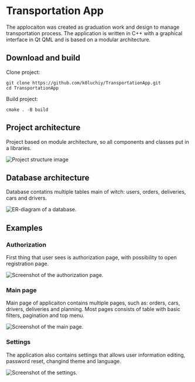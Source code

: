 # Transportation App
The applocaiton was created as graduation work and design to manage transportation process. The application is written in C++ with a graphical interface in Qt QML and is based on a modular architecture.

## Download and build
Clone project: 
```
git clone https://github.com/k0luchiy/TransportationApp.git
cd TransportationApp
```
Build project:
```
cmake . -B build
```

## Project architecture
Project based on module architecture, so all components and classes put in a libraries. 

<picture>
 <source media="(prefers-color-scheme: dark)" srcset="https://github.com/k0luchiy/TransportationApp/assets/83074096/c325f4a3-d841-41ad-96cc-843e1c865259">
 <source media="(prefers-color-scheme: light)" srcset="https://github.com/k0luchiy/TransportationApp/assets/83074096/6fcf7b86-0754-4057-a665-2208281cdc53">
 <img alt="Project structure image" src="https://github.com/k0luchiy/TransportationApp/assets/83074096/c325f4a3-d841-41ad-96cc-843e1c865259">
</picture>

## Database architecture 
Database contatins multiple tables main of witch: users, orders, deliveries, cars and drivers.

<picture>
 <source media="(prefers-color-scheme: dark)" srcset="https://github.com/k0luchiy/TransportationApp/assets/83074096/242a8e8c-4114-4ec3-8499-7b1768d9e224">
 <source media="(prefers-color-scheme: light)" srcset="https://github.com/k0luchiy/TransportationApp/assets/83074096/2d2f5316-6ec5-4ebe-81a8-b381ce4fce91">
 <img alt="ER-diagram of a database." src="https://github.com/k0luchiy/TransportationApp/assets/83074096/242a8e8c-4114-4ec3-8499-7b1768d9e224">
</picture>

## Examples 
### Authorization
First thing that user sees is authorization page, with possibility to open registration page. 

![Screenshot of the authorization page.](https://github.com/k0luchiy/TransportationApp/assets/83074096/9b77415e-5a9f-48d6-bb9f-608f6887cc4c)

### Main page
Main page of applicaiton contains multiple pages, such as: orders, cars, drivers, deliveries and planning. Most pages consists of table with basic filters, pagination and top menu.

![Screenshot of the main page.](https://github.com/k0luchiy/TransportationApp/assets/83074096/cd77087d-c9a6-4c48-a2bd-92a61cf2ea76)

### Settings 
The application also contains settings that allows user information editing, password reset, changind theme and language.

![Screenshot of the settings.](https://github.com/k0luchiy/TransportationApp/assets/83074096/23f06147-1489-498f-8650-bd579a984706)